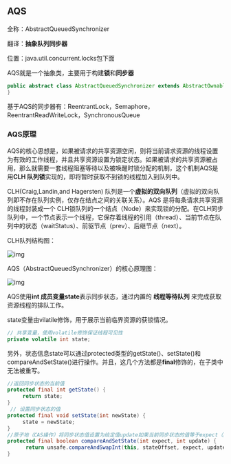 ## AQS

全称：AbstractQueuedSynchronizer

翻译：**抽象队列同步器**  

位置：java.util.concurrent.locks包下面

AQS就是一个抽象类，主要用于构建**锁**和**同步器**

```java
public abstract class AbstractQueuedSynchronizer extends AbstractOwnableSynchronizer implements java.io.Serializable {
}
```

基于AQS的同步器有：ReentrantLock，Semaphore，ReentrantReadWriteLock，SynchronousQueue

### AQS原理

AQS的核心思想是，如果被请求的共享资源空闲，则将当前请求资源的线程设置为有效的工作线程，并且共享资源设置为锁定状态。如果被请求的共享资源被占用，那么就需要一套线程阻塞等待以及被唤醒时锁分配的机制，这个机制AQS是用**CLH 队列锁**实现的，即将暂时获取不到锁的线程加入到队列中。 

CLH(Craig,Landin,and Hagersten) 队列是一个**虚拟的双向队列**（虚拟的双向队列即不存在队列实例，仅存在结点之间的关联关系）。AQS 是将每条请求共享资源的线程封装成一个 CLH锁队列的一个结点（Node）来实现锁的分配。在CLH同步队列中，一个节点表示一个线程，它保存着线程的引用（thread）、当前节点在队列中的状态（waitStatus）、前驱节点（prev）、后继节点（next）。

CLH队列结构图：

![img](https://oss.javaguide.cn/p3-juejin/40cb932a64694262993907ebda6a0bfe~tplv-k3u1fbpfcp-zoom-1.png)

AQS（AbstractQueuedSynchronizer）的核心原理图：

![img](https://oss.javaguide.cn/github/javaguide/java/CLH.png)

AQS使用**int 成员变量state**表示同步状态，通过内置的 **线程等待队列** 来完成获取资源线程的排队工作。

state变量由vilatile修饰，用于展示当前临界资源的获锁情况。

```java
// 共享变量，使用volatile修饰保证线程可见性
private volatile int state;
```

另外，状态信息state可以通过protected类型的getState()、setState()和compareAndSetState()进行操作。并且，这几个方法都是**final**修饰的，在子类中无法被重写。

```java
//返回同步状态的当前值
protected final int getState() {
     return state;
}
 // 设置同步状态的值
protected final void setState(int newState) {
     state = newState;
}
//原子地（CAS操作）将同步状态值设置为给定值update如果当前同步状态的值等于expect（期望值）
protected final boolean compareAndSetState(int expect, int update) {
      return unsafe.compareAndSwapInt(this, stateOffset, expect, update);
}
```





